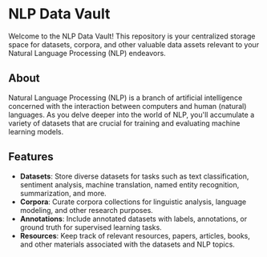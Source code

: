 # NLP Data Vault

Welcome to the NLP Data Vault! This repository is your centralized storage space for datasets, corpora, and other valuable data assets relevant to your Natural Language Processing (NLP) endeavors.

## About

Natural Language Processing (NLP) is a branch of artificial intelligence concerned with the interaction between computers and human (natural) languages. As you delve deeper into the world of NLP, you'll accumulate a variety of datasets that are crucial for training and evaluating machine learning models.

## Features

- **Datasets**: Store diverse datasets for tasks such as text classification, sentiment analysis, machine translation, named entity recognition, summarization, and more.
- **Corpora**: Curate corpora collections for linguistic analysis, language modeling, and other research purposes.
- **Annotations**: Include annotated datasets with labels, annotations, or ground truth for supervised learning tasks.
- **Resources**: Keep track of relevant resources, papers, articles, books, and other materials associated with the datasets and NLP topics.


